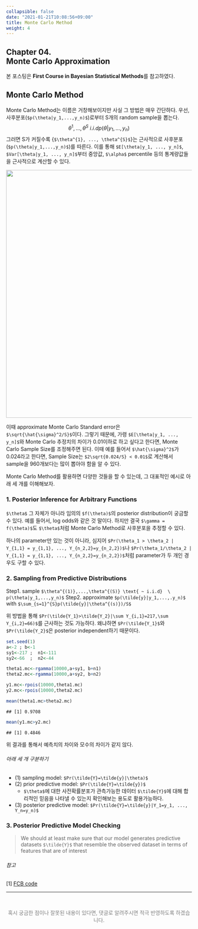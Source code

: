 ```yaml
---
collapsible: false
date: "2021-01-21T10:08:56+09:00"
title: Monte Carlo Method
weight: 4
---
```


## Chapter 04. <br> Monte Carlo Approximation
본 포스팅은 **First Course in Bayesian Statistical Methods**를 참고하였다.

## Monte Carlo Method
Monte Carlo Method는 이름은 거창해보이지만 사실 그 방법은 매우 간단하다.
우선, 사후분포(`$p(\theta|y_1,...,y_n)$`)로부터 S개의 random sample을 뽑는다.
$$\theta^{1}, ..., \theta^{S} ~ i.i.d p(\theta|y_1, ..., y_n) $$
그러면 S가 커질수록 {`$\theta^{1}, ..., \theta^{S}$`}는 근사적으로 사후분포(`$p(\theta|y_1,...,y_n)$`)를 따른다.
이를 통해 `$E[\theta|y_1, ..., y_n]$`, `$Var[\theta|y_1, ..., y_n]$`부터 중앙값, `$\alpha$` percentile 등의 통계량값들을 근사적으로 계산할 수 있다.

<img src="/ko/posts/Statistics/Bayesian/fcb04_files/figure-html/unnamed-chunk-1-1.png" width="672" />

이때 approximate Monte Carlo Standard error은 `$\sqrt{\hat{\sigma}^2/S}$`이다. 그렇기 때문에, 가령 `$E[\theta|y_1, ..., y_n]$`와 Monte Carlo 추정치의 차이가 0.01이하로 하고 싶다고 한다면, Monte Carlo Sample Size를 조정해주면 된다. 이때 예를 들어서 `$\hat{\sigma}^2$`가 0.024라고 한다면, Sample Size는 `$2\sqrt{0.024/S} < 0.01$`로 계산해서 sample을 960개보다는 많이 뽑아야 함을 알 수 있다.

Monte Carlo Method를 활용하면 다양한 것들을 할 수 있는데, 그 대표적인 예시로 아래 세 개를 이해해보자.

### 1. Posterior Inference for Arbitrary Functions
`$\theta$` 그 자체가 아니라 임의의 `$f(\theta)$`의 posterior distribution이 궁금할 수 있다. 예를 들어서, log odds와 같은 것 말이다. 하지만 결국 `$\gamma = f(\theta)$`도 `$\theta$`처럼 Monte Carlo Method로 사후분포을 추정할 수 있다.

하나의 parameter만 있는 것이 아니라, 심지어 `$Pr(\theta_1 > \theta_2 | Y_{1,1} = y_{1,1}, ..., Y_{n_2,2}=y_{n_2,2})$`나 `$Pr(\theta_1/\theta_2 | Y_{1,1} = y_{1,1}, ..., Y_{n_2,2}=y_{n_2,2})$`처럼 parameter가 두 개인 경우도 구할 수 있다.


### 2. Sampling from Predictive Distributions
Step1. sample `$\theta^{(1)},...,\theta^{(S)} \text{ ~ i.i.d}  \ p(\theta|y_1,...,y_n)$`
Step2. approximate `$p(\tilde{y}|y_1,...,.y_n)$` with `$\sum_{s=1}^{S}p(\tilde{y}|\theta^{(s)})/S$`

위 방법을 통해 `$Pr(\tilde{Y_1}>\tilde{Y_2}|\sum Y_{i,1}=217,\sum Y_{i,2}=66)$`를 근사하는 것도 가능하다. 왜냐하면 `$Pr(\tilde{Y_1}$`와 `$Pr(\tilde{Y_2}$`은 posterior independent하기 때문이다.


```r
set.seed(1)
a<-2 ; b<-1
sy1<-217 ;  n1<-111
sy2<-66  ;  n2<-44

theta1.mc<-rgamma(10000,a+sy1, b+n1)
theta2.mc<-rgamma(10000,a+sy2, b+n2)

y1.mc<-rpois(10000,theta1.mc)
y2.mc<-rpois(10000,theta2.mc)

mean(theta1.mc>theta2.mc)
```

```
## [1] 0.9708
```

```r
mean(y1.mc>y2.mc)
```

```
## [1] 0.4846
```
위 결과를 통해서 예측치의 차이와 모수의 차이가 같지 않다.

###### 아래 세 개 구분하기
- (1) sampling model: `$Pr(\tilde{Y}=\tilde{y}|\theta)$`
- (2) prior predictive model: `$Pr(\tilde{Y}=\tilde{y})$`
  - `$\theta$`에 대한 사전확률분포가 관측가능한 데이터 `$\tilde{Y}$`에 대해 합리적인 믿음을 나타낼 수 있는지 확인해보는 용도로 활용가능하다.
- (3) posterior predictive model: `$Pr(\tilde{Y}=\tilde{y}|Y_1=y_1, ..., Y_n=y_n)$`

### 3. Posterior Predictive Model Checking

> We should at least make sure that our model generates predictive datasets `$\tilde{Y}$` that resemble the observed dataset in terms of features that are of interest

###### 참고
[1] [FCB code](https://pdhoff.github.io/book/)

---
<br> 
<p style='text-align: center; color:gray'> 혹시 궁금한 점이나 잘못된 내용이 있다면, 댓글로 알려주시면 적극 반영하도록 하겠습니다. </p>

<br>
<br>

